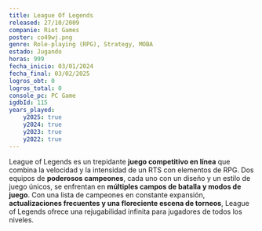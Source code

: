 ```yaml
---
title: League Of Legends
released: 27/10/2009
companie: Riot Games
poster: co49wj.png
genre: Role-playing (RPG), Strategy, MOBA
estado: Jugando
horas: 999
fecha_inicio: 03/01/2024
fecha_final: 03/02/2025
logros_obt: 0
logros_total: 0
console_pc: PC Game
igdbId: 115
years_played:
    y2025: true
    y2024: true
    y2023: true
    y2022: true
---
```


League of Legends es un trepidante **juego competitivo en línea** que combina la velocidad y la intensidad de un RTS con elementos de RPG. Dos equipos de **poderosos campeones**, cada uno con un diseño y un estilo de juego únicos, se enfrentan en **múltiples campos de batalla y modos de juego**. Con una lista de campeones en constante expansión, **actualizaciones frecuentes y una floreciente escena de torneos**, League of Legends ofrece una rejugabilidad infinita para jugadores de todos los niveles.